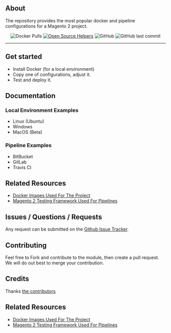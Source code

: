 ## About
The repository provides the most popular docker and pipeline configurations for a Magento 2 project.

<p align="center">
<img alt="Docker Pulls" src="https://img.shields.io/docker/pulls/sashas777/magento-php">
<a href="https://www.codetriage.com/sashas777/magento-docker-pipelines"><img src="https://www.codetriage.com/sashas777/magento-docker-pipelines/badges/users.svg" alt="Open Source Helpers" /></a>
<img alt="GitHub" src="https://img.shields.io/github/license/sashas777/magento-docker-pipelines">
<img alt="GitHub last commit" src="https://img.shields.io/github/last-commit/sashas777/magento-docker">
</p>

---

## Get started

- Install Docker (for a local environment)
- Copy one of configurations, adjust it.
- Test and deploy it.

## Documentation

### Local Environment Examples

- Linux (Ubuntu)
- Windows
- MacOS (Beta)

### Pipeline Examples

- BitBucket
- GitLab
- Travis CI
 
## Related Resources

- [Docker Images Used For The Project](https://github.com/sashas777/magento-docker)
- [Magento 2 Testing Framework Used For Pipelines](https://github.com/sashas777/magento2-testing-framework)

## Issues / Questions / Requests

Any request can be submitted on the [Github Issue Tracker](https://github.com/sashas777/magento-docker-pipelines/issues).

## Contributing

 Feel free to Fork and contribute to the module, then create a pull request. We will do out best to merge your contribution.

## Credits

Thanks [the contributors](https://github.com/sashas777/magento-docker-pipelines/graphs/contributors)

## Related Resources

- [Docker Images Used For The Project](https://github.com/sashas777/magento-docker)
- [Magento 2 Testing Framework Used For Pipelines](https://github.com/sashas777/magento2-testing-framework)
